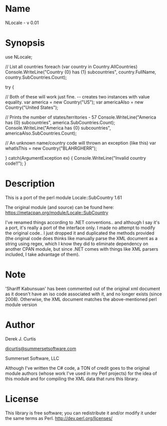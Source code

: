 ﻿Name
====
NLocale - v 0.01

Synopsis
====
use NLocale;

// List all countries
foreach (var country in Country.AllCountries)      
  Console.WriteLine("Country {0} has {1} subcountries", country.FullName, country.SubCountries.Count);
      
	  
try {

  // Both of these will work just fine. -- creates two instances with value equality.
  var america = new Country("US");
  var americaAlso = new Country("United States");
  
  // Prints the number of states/territories - 57
  Console.WriteLine("America has {0} subcountries", america.SubCountries.Count);
  Console.WriteLine("America has {0} subcountries", americaAlso.SubCountries.Count);
  
  
  // An unknown name/country code will thrown an exception (like this)
  var whatIsThis = new Country("BLAHRGHERR");

}
catch(ArgumentException ex) {
  Console.WriteLine("Invalid country code!!");
}
	  
	  

Description
===
This is a port of the perl module Locale::SubCountry 1.61

The original module (and source) can be found here: https://metacpan.org/module/Locale::SubCountry

I've renamed things according to .NET conventions.. and although I say it's a port, it's really a port of the interface only. 
I made no attempt to modify the original code.. I just dropped it and duplicated the methods provided (the original code
does thinks like manually parse the XML document as a string using regex, which I know they did to eliminate dependency on
another CPAN module, but since .NET comes with things like XML parsers included, I take advantage of them).

Note
===
'Shariff Kabunsuan' has been commented out of the original xml document as it doesn't have an iso code associated with it, and no longer exists (since 2008).  Otherwise, the XML document matches the 
above-mentioned perl module version

Author
====
Derek J. Curtis

djcurtis@summersetsoftware.com

Summerset Software, LLC

Although I've written the C# code, a TON of credit goes to the original module authors (whose work I've used in my Perl projects) for the idea
of this module and for compiling the XML data that runs this library.

License
====
This library is free software; you can redistribute it and/or modify it under the same terms as Perl.  http://dev.perl.org/licenses/